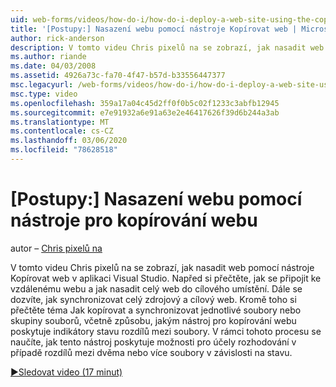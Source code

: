 ```yaml
---
uid: web-forms/videos/how-do-i/how-do-i-deploy-a-web-site-using-the-copy-web-site-tool
title: '[Postupy:] Nasazení webu pomocí nástroje Kopírovat web | Microsoft Docs'
author: rick-anderson
description: V tomto videu Chris pixelů na se zobrazí, jak nasadit web pomocí nástroje Kopírovat web v aplikaci Visual Studio. Napřed si přečtěte, jak se připojit ke vzdálenému webu a...
ms.author: riande
ms.date: 04/03/2008
ms.assetid: 4926a73c-fa70-4f47-b57d-b33556447377
msc.legacyurl: /web-forms/videos/how-do-i/how-do-i-deploy-a-web-site-using-the-copy-web-site-tool
msc.type: video
ms.openlocfilehash: 359a17a04c45d2ff0f0b5c02f1233c3abfb12945
ms.sourcegitcommit: e7e91932a6e91a63e2e46417626f39d6b244a3ab
ms.translationtype: MT
ms.contentlocale: cs-CZ
ms.lasthandoff: 03/06/2020
ms.locfileid: "78628518"
---
```

# <a name="how-do-i-deploy-a-web-site-using-the-copy-web-site-tool"></a>[Postupy:] Nasazení webu pomocí nástroje pro kopírování webu

autor – [Chris pixelů na](https://twitter.com/chrispels)

V tomto videu Chris pixelů na se zobrazí, jak nasadit web pomocí nástroje Kopírovat web v aplikaci Visual Studio. Napřed si přečtěte, jak se připojit ke vzdálenému webu a jak nasadit celý web do cílového umístění. Dále se dozvíte, jak synchronizovat celý zdrojový a cílový web. Kromě toho si přečtěte téma Jak kopírovat a synchronizovat jednotlivé soubory nebo skupiny souborů, včetně způsobu, jakým nástroj pro kopírování webu poskytuje indikátory stavu rozdílů mezi soubory. V rámci tohoto procesu se naučíte, jak tento nástroj poskytuje možnosti pro účely rozhodování v případě rozdílů mezi dvěma nebo více soubory v závislosti na stavu.

[&#9654;Sledovat video (17 minut)](https://channel9.msdn.com/Blogs/ASP-NET-Site-Videos/how-do-i-deploy-a-web-site-using-the-copy-web-site-tool)
